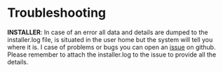 # Troubleshooting
**INSTALLER**: In case of an error all data and details are dumped to the installer.log file, is situated in the user home but the system will tell you where it is. I case of problems or bugs you can open an [issue](https://github.com/sculptor-devops/installer/issues) on github. Please remember to attach the installer.log to the issue to provide all the details.